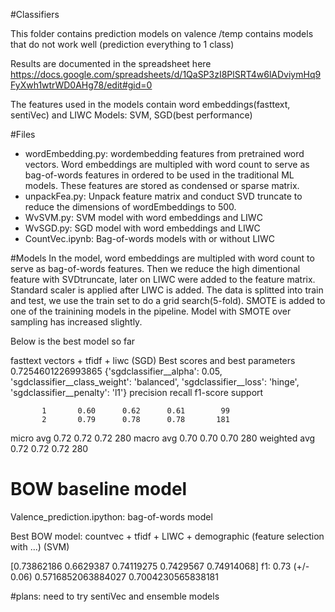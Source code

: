 #Classifiers

This folder contains prediction models on valence 
/temp contains models that do not work well (prediction everything to 1 class)

Results are documented in the spreadsheet here
https://docs.google.com/spreadsheets/d/1QaSP3zI8PlSRT4w6lADviymHq9FyXwh1wtrWD0AHg78/edit#gid=0

The features used in the models contain word embeddings(fasttext, sentiVec) and LIWC
Models: SVM, SGD(best performance)


#Files
* wordEmbedding.py: wordembedding features from pretrained word vectors. Word embeddings are multipled with word count to serve as bag-of-words features in ordered to be used in the traditional ML models. These features are stored as condensed or sparse matrix. 
* unpackFea.py: Unpack feature matrix and conduct SVD truncate to reduce the dimensions of wordEmbeddings to 500.
* WvSVM.py: SVM model with word embeddings and LIWC
* WvSGD.py: SGD model with word embeddings and LIWC
* CountVec.ipynb: Bag-of-words models with or without LIWC



#Models
In the model, word embeddings are multipled with word count to serve as bag-of-words features. Then we reduce the high dimentional feature with SVDtruncate, later on LIWC were added to the feature matrix. Standard scaler is applied after LIWC is added. The data is splitted into train and test, we use the train set to do a grid search(5-fold). SMOTE is added to one of the trainining models in the pipeline. Model with SMOTE over sampling has increased slightly. 

Below is the best model so far

fasttext vectors + tfidf + liwc (SGD)
Best scores and best parameters
0.7254601226993865
{'sgdclassifier__alpha': 0.05, 'sgdclassifier__class_weight': 'balanced', 'sgdclassifier__loss': 'hinge', 'sgdclassifier__penalty': 'l1'}
              precision    recall  f1-score   support

           1       0.60      0.62      0.61        99
           2       0.79      0.78      0.78       181

   micro avg       0.72      0.72      0.72       280
   macro avg       0.70      0.70      0.70       280
weighted avg       0.72      0.72      0.72       280    



# BOW baseline model
Valence_prediction.ipython: bag-of-words model 

Best BOW model:
countvec + tfidf + LIWC  + demographic (feature selection with ...) (SVM)

[0.73862186 0.6629387  0.74119275 0.7429567  0.74914068]
f1: 0.73 (+/- 0.06)
0.5716852063884027
0.7004230565838181

#plans: need to try sentiVec and ensemble models


